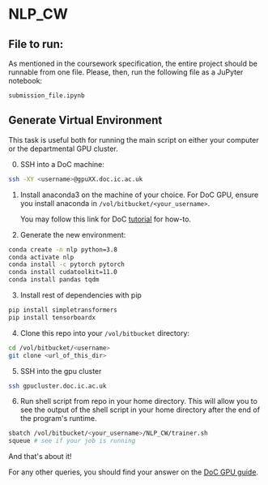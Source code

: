 # NLP_CW

## File to run:
As mentioned in the coursework specification, the entire project should be runnable from one file.
Please, then, run the following file as a JuPyter notebook:
```
submission_file.ipynb
```

## Generate Virtual Environment

This task is useful both for running the main script on either your computer or
the departmental GPU cluster.

0. SSH into a DoC machine:

```bash
ssh -XY <username>@gpuXX.doc.ic.ac.uk
```

1. Install anaconda3 on the machine of your choice. For DoC GPU, ensure you
   install anaconda in `/vol/bitbucket/<your_username>`.

    You may follow this link for DoC [tutorial](https://www.imperial.ac.uk/admin-services/ict/self-service/research-support/rcs/support/applications/conda/) for how-to.


2. Generate the new environment:

```bash
conda create -n nlp python=3.8
conda activate nlp
conda install -c pytorch pytorch 
conda install cudatoolkit=11.0
conda install pandas tqdm
```

3. Install rest of dependencies with pip

```bash
pip install simpletransformers
pip install tensorboardx
```

4. Clone this repo into your `/vol/bitbucket` directory:

```bash
cd /vol/bitbucket/<username>
git clone <url_of_this_dir>
```

5. SSH into the gpu cluster
```bash
ssh gpucluster.doc.ic.ac.uk
```

6. Run shell script from repo in your home directory. This will allow you to see the output of the shell script in your home directory after the end of the program's runtime.
```bash
sbatch /vol/bitbucket/<your_username>/NLP_CW/trainer.sh 
squeue # see if your job is running
```


And that's about it!

For any other queries, you should find your answer on the [DoC GPU guide](https://www.imperial.ac.uk/computing/csg/guides/hpcomputing/gpucluster/).
